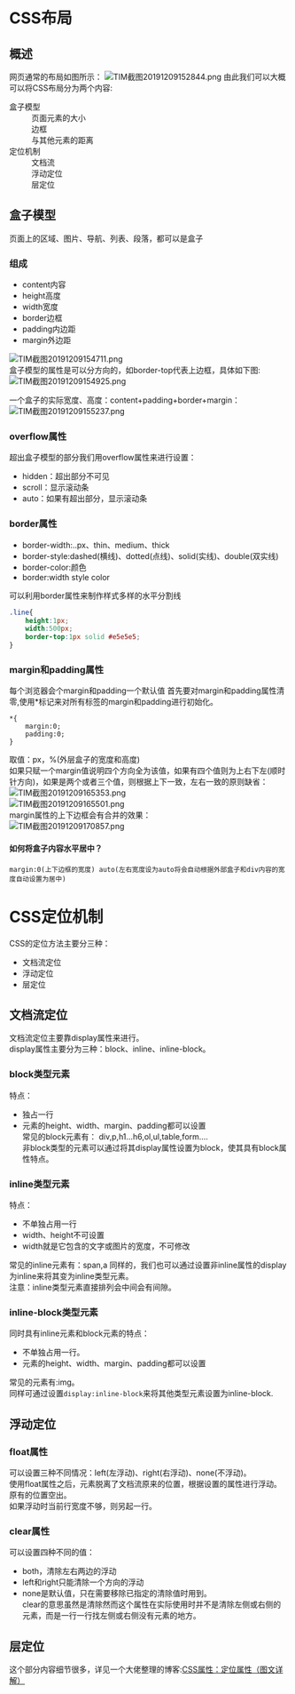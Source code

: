 # CSS布局
## 概述
网页通常的布局如图所示：
![TIM截图20191209152844.png](https://i.loli.net/2019/12/09/3AyYBHWw6QFuKd2.png)
由此我们可以大概可以将CSS布局分为两个内容:
<dl>
	<dt>盒子模型</dt>
	<dd>页面元素的大小</dd>
	<dd>边框</dd>
    <dd>与其他元素的距离</dd>
	<dt>定位机制</dt>
	<dd>文档流</dd>
	<dd>浮动定位</dd>
	<dd>层定位</dd>
</dl>

## 盒子模型
页面上的区域、图片、导航、列表、段落，都可以是盒子
### 组成
- content内容
- height高度
- width宽度
- border边框
- padding内边距
- margin外边距  

![TIM截图20191209154711.png](https://i.loli.net/2019/12/09/bwP2SQm8e4rAWIk.png)  
盒子模型的属性是可以分方向的，如border-top代表上边框，具体如下图:  
![TIM截图20191209154925.png](https://i.loli.net/2019/12/09/OHT7ZpVDdezjnAF.png)  

一个盒子的实际宽度、高度：content+padding+border+margin：  
![TIM截图20191209155237.png](https://i.loli.net/2019/12/09/QlIS4qkVmA3wgKn.png)  
### overflow属性
超出盒子模型的部分我们用overflow属性来进行设置：
- hidden：超出部分不可见
- scroll：显示滚动条
- auto：如果有超出部分，显示滚动条  

### border属性
- border-width:..px、thin、medium、thick
- border-style:dashed(横线)、dotted(点线)、solid(实线)、double(双实线)
- border-color:颜色
- border:width style color  
  
可以利用border属性来制作样式多样的水平分割线
```css
.line{
    height:1px;
    width:500px;
    border-top:1px solid #e5e5e5;
}
```
### margin和padding属性
每个浏览器会个margin和padding一个默认值
首先要对margin和padding属性清零,使用*标记来对所有标签的margin和padding进行初始化。
```
*{
    margin:0;
    padding:0;
}
```
取值：px，%(外层盒子的宽度和高度)  
如果只赋一个margin值说明四个方向全为该值，如果有四个值则为上右下左(顺时针方向)，如果是两个或者三个值，则根据上下一致，左右一致的原则缺省：
![TIM截图20191209165353.png](https://i.loli.net/2019/12/09/BjmAyKdipXbFJYl.png)  
![TIM截图20191209165501.png](https://i.loli.net/2019/12/09/AZyl3bJGhfBMTwW.png)  
margin属性的上下边框会有合并的效果：  
![TIM截图20191209170857.png](https://i.loli.net/2019/12/09/8CmKoRZWHgQz3eO.png)
#### 如何将盒子内容水平居中？
`margin:0(上下边框的宽度) auto(左右宽度设为auto将会自动根据外部盒子和div内容的宽度自动设置为居中)` 
# CSS定位机制
CSS的定位方法主要分三种：
- 文档流定位
- 浮动定位
- 层定位

## 文档流定位
文档流定位主要靠display属性来进行。  
display属性主要分为三种：block、inline、inline-block。  

### block类型元素
特点：
- 独占一行
- 元素的height、width、margin、padding都可以设置  
常见的block元素有：
div,p,h1...h6,ol,ul,table,form....  
非block类型的元素可以通过将其display属性设置为block，使其具有block属性特点。  

### inline类型元素
特点：  
- 不单独占用一行
- width、height不可设置
- width就是它包含的文字或图片的宽度，不可修改
  
常见的inline元素有：span,a
同样的，我们也可以通过设置非inline属性的display为inline来将其变为inline类型元素。  
注意：inline类型元素直接排列会中间会有间隙。

### inline-block类型元素
同时具有inline元素和block元素的特点：
- 不单独占用一行。  
- 元素的height、width、margin、padding都可以设置
  
常见的元素有:img。  
同样可通过设置`display:inline-block`来将其他类型元素设置为inline-block.   

## 浮动定位
### float属性
可以设置三种不同情况：left(左浮动)、right(右浮动)、none(不浮动)。  
使用float属性之后，元素脱离了文档流原来的位置，根据设置的属性进行浮动。原有的位置空出。  
如果浮动时当前行宽度不够，则另起一行。  
### clear属性
可以设置四种不同的值：
- both，清除左右两边的浮动
- left和right只能清除一个方向的浮动
- none是默认值，只在需要移除已指定的清除值时用到。  
clear的意思虽然是清除然而这个属性在实际使用时并不是清除左侧或右侧的元素，而是一行一行找左侧或右侧没有元素的地方。  

## 层定位
这个部分内容细节很多，详见一个大佬整理的博客:[CSS属性：定位属性（图文详解） ](https://www.cnblogs.com/qianguyihao/p/8296748.html)
